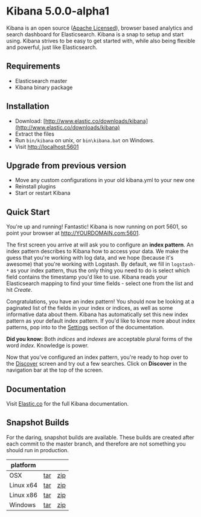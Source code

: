 # Kibana 5.0.0-alpha1

Kibana is an open source ([Apache Licensed](https://github.com/elastic/kibana/blob/master/LICENSE.md)), browser based analytics and search dashboard for Elasticsearch. Kibana is a snap to setup and start using. Kibana strives to be easy to get started with, while also being flexible and powerful, just like Elasticsearch.

## Requirements

- Elasticsearch master
- Kibana binary package

## Installation

* Download: [http://www.elastic.co/downloads/kibana](http://www.elastic.co/downloads/kibana)
* Extract the files
* Run `bin/kibana` on unix, or `bin\kibana.bat` on Windows.
* Visit [http://localhost:5601](http://localhost:5601)


## Upgrade from previous version

* Move any custom configurations in your old kibana.yml to your new one
* Reinstall plugins
* Start or restart Kibana

## Quick Start

You're up and running! Fantastic! Kibana is now running on port 5601, so point your browser at http://YOURDOMAIN.com:5601.

The first screen you arrive at will ask you to configure an **index pattern**. An index pattern describes to Kibana how to access your data. We make the guess that you're working with log data, and we hope (because it's awesome) that you're working with Logstash. By default, we fill in `logstash-*` as your index pattern, thus the only thing you need to do is select which field contains the timestamp you'd like to use. Kibana reads your Elasticsearch mapping to find your time fields - select one from the list and hit *Create*.

Congratulations, you have an index pattern! You should now be looking at a paginated list of the fields in your index or indices, as well as some informative data about them. Kibana has automatically set this new index pattern as your default index pattern. If you'd like to know more about index patterns, pop into to the [Settings](#settings) section of the documentation.

**Did you know:** Both *indices* and *indexes* are acceptable plural forms of the word *index*. Knowledge is power.

Now that you've configured an index pattern, you're ready to hop over to the [Discover](#discover) screen and try out a few searches. Click on **Discover** in the navigation bar at the top of the screen.

## Documentation

Visit [Elastic.co](http://www.elastic.co/guide/en/kibana/current/index.html) for the full Kibana documentation.

## Snapshot Builds

For the daring, snapshot builds are available. These builds are created after each commit to the master branch, and therefore are not something you should run in production.

| platform |  |  |
| --- | --- | --- |
| OSX | [tar](http://download.elastic.co/kibana/kibana/kibana-5.0.0-alpha1-darwin-x64.tar.gz) | [zip](http://download.elastic.co/kibana/kibana/kibana-5.0.0-alpha1-darwin-x64.zip) |
| Linux x64 | [tar](http://download.elastic.co/kibana/kibana/kibana-5.0.0-alpha1-linux-x64.tar.gz) | [zip](http://download.elastic.co/kibana/kibana/kibana-5.0.0-alpha1-linux-x64.zip) |
| Linux x86 | [tar](http://download.elastic.co/kibana/kibana/kibana-5.0.0-alpha1-linux-x86.tar.gz) | [zip](http://download.elastic.co/kibana/kibana/kibana-5.0.0-alpha1-linux-x86.zip) |
| Windows | [tar](http://download.elastic.co/kibana/kibana/kibana-5.0.0-alpha1-windows.tar.gz) | [zip](http://download.elastic.co/kibana/kibana/kibana-5.0.0-alpha1-windows.zip) |

